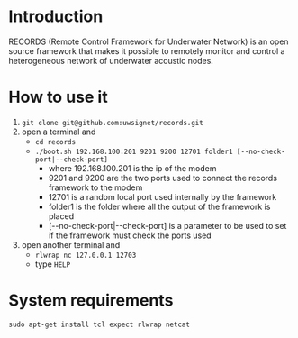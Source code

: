 Introduction
============

RECORDS (Remote Control Framework for Underwater Network) is an open source framework that makes it possible to remotely monitor and control a heterogeneous network of underwater acoustic nodes.

How to use it
=============

1. `git clone git@github.com:uwsignet/records.git`
2. open a terminal and
    * `cd records`
    * `./boot.sh 192.168.100.201 9201 9200 12701 folder1 [--no-check-port|--check-port]`
        * where 192.168.100.201 is the ip of the modem
        * 9201 and 9200 are the two ports used to connect the records framework to the modem
        * 12701 is a random local port used internally by the framework
        * folder1 is the folder where all the output of the framework is placed
        * [--no-check-port|--check-port] is a parameter to be used to set if the framework must check the ports used
3. open another terminal and
    * `rlwrap nc 127.0.0.1 12703`
    * type `HELP`

System requirements
===================
`sudo apt-get install tcl expect rlwrap netcat`
